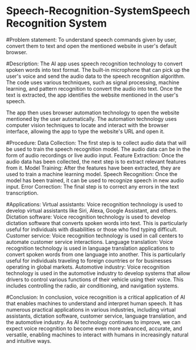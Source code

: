 # Speech-Recognition-SystemSpeech Recognition System
#Problem statement:
To understand speech commands given by user, convert them to text and open the mentioned website in user's default browser.

#Description:
The AI app uses speech recognition technology to convert spoken words into text format. The built-in microphone that can pick up the user's voice and send the audio data to the speech recognition algorithm. The code uses various techniques, such as signal processing, machine learning, and pattern recognition to convert the audio into text. Once the text is extracted, the app identifies the website mentioned in the user's speech.

The app then uses browser automation technology to open the website mentioned by the user automatically. The automation technology uses computer vision techniques to locate and interact with the browser interface, allowing the app to type the website's URL and open it.

#Procedure:
Data Collection: The first step is to collect audio data that will be used to train the speech recognition model. The audio data can be in the form of audio recordings or live audio input.
Feature Extraction: Once the audio data has been collected, the next step is to extract relevant features from it.
Model Training: After the features have been extracted, they are used to train a machine learning model.
Speech Recognition: Once the model has been trained, it can be used to recognize speech in new audio input.
Error Correction: The final step is to correct any errors in the text transcription.

#Applications:
Virtual assistants: Voice recognition technology is used to develop virtual assistants like Siri, Alexa, Google Assistant, and others.
Dictation software: Voice recognition technology is used to develop dictation software that converts spoken words into text. This is particularly useful for individuals with disabilities or those who find typing difficult.
Customer service: Voice recognition technology is used in call centers to automate customer service interactions.
Language translation: Voice recognition technology is used in language translation applications to convert spoken words from one language into another. This is particularly useful for individuals traveling to foreign countries or for businesses operating in global markets.
Automotive industry: Voice recognition technology is used in the automotive industry to develop systems that allow drivers to control various functions of their vehicle using their voice. This includes controlling the radio, air conditioning, and navigation systems.

#Conclusion:
In conclusion, voice recognition is a critical application of AI that enables machines to understand and interpret human speech. It has numerous practical applications in various industries, including virtual assistants, dictation software, customer service, language translation, and the automotive industry. As AI technology continues to improve, we can expect voice recognition to become even more advanced, accurate, and versatile, enabling machines to interact with humans in increasingly natural and intuitive ways.
